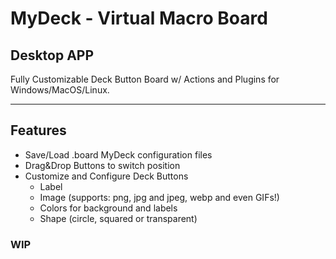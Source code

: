 # MyDeck - Virtual Macro Board

## Desktop APP

Fully Customizable Deck Button Board w/ Actions and Plugins for Windows/MacOS/Linux.

---

## Features

- Save/Load .board MyDeck configuration files
- Drag&Drop Buttons to switch position
- Customize and Configure Deck Buttons
  - Label
  - Image (supports: png, jpg and jpeg, webp and even GIFs!)
  - Colors for background and labels
  - Shape (circle, squared or transparent)

### WIP
